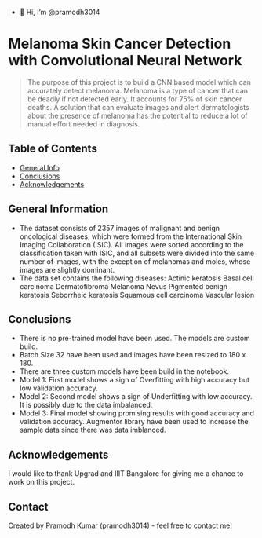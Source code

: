 - 👋 Hi, I’m @pramodh3014
# Melanoma Skin Cancer Detection with Convolutional Neural Network
> The purpose of this project is to build a CNN based model which can accurately detect melanoma. Melanoma is a type of cancer that can be deadly if not detected early. It accounts for 75% of skin cancer deaths. A solution that can evaluate images and alert dermatologists about the presence of melanoma has the potential to reduce a lot of manual effort needed in diagnosis.


## Table of Contents
* [General Info](#general-information)
* [Conclusions](#conclusions)
* [Acknowledgements](#acknowledgements)

## General Information
- The dataset consists of 2357 images of malignant and benign oncological diseases, which were formed from the International Skin Imaging Collaboration (ISIC). All images were sorted according to the classification taken with ISIC, and all subsets were divided into the same number of images, with the exception of melanomas and moles, whose images are slightly dominant.
- The data set contains the following diseases:
Actinic keratosis
Basal cell carcinoma
Dermatofibroma
Melanoma
Nevus
Pigmented benign keratosis
Seborrheic keratosis
Squamous cell carcinoma
Vascular lesion

## Conclusions
- There is no pre-trained model have been used. The models are custom build.
- Batch Size 32 have been used and images have been resized to 180 x 180.
- There are three custom models have been build in the notebook.
- Model 1: First model shows a sign of Overfitting with high accuracy but low validation accuracy.
- Model 2: Second model shows a sign of Underfitting with low accuracy. It is possibly due to the data imbalanced.
- Model 3: Final model showing promising results with good accuracy and validation accuracy. Augmentor library have been used to increase the sample data since there was data imblanced.

## Acknowledgements
I would like to thank Upgrad and IIIT Bangalore for giving me a chance to work on this project.


## Contact
Created by Pramodh Kumar (pramodh3014) - feel free to contact me!
